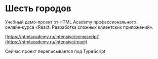 # Шесть городов
Учебный демо-проект от HTML Academy профессионального онлайн‑курса «React. Разработка сложных клиентских приложений». 

[https://htmlacademy.ru/intensive/ecmascript](https://htmlacademy.ru/intensive/react)


Сейчас проект переписывается под TypeScript




